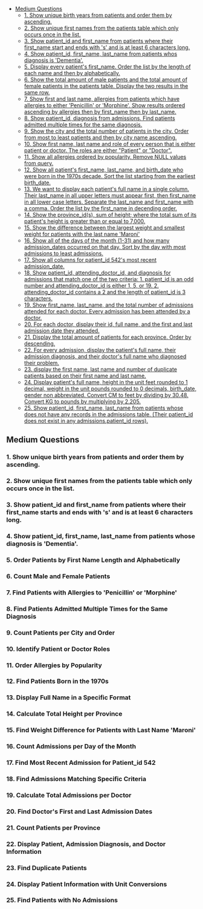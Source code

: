 * [Medium Questions](#medium-questions)
    * [1. Show unique birth years from patients and order them by ascending.](#medium-question-1)
    * [2. Show unique first names from the patients table which only occurs once in the list.](#medium-question-2)
    * [3. Show patient_id and first_name from patients where their first_name start and ends with 's' and is at least 6 characters long.](#medium-question-3)
    * [4. Show patient_id, first_name, last_name from patients whos diagnosis is 'Dementia'.](#medium-question-4)
    * [5. Display every patient's first_name. Order the list by the length of each name and then by alphabetically.](#medium-question-5)
    * [6. Show the total amount of male patients and the total amount of female patients in the patients table. Display the two results in the same row.](#medium-question-6)
    * [7. Show first and last name, allergies from patients which have allergies to either 'Penicillin' or 'Morphine'. Show results ordered ascending by allergies then by first_name then by last_name.](#medium-question-7)
    * [8. Show patient_id, diagnosis from admissions. Find patients admitted multiple times for the same diagnosis.](#medium-question-8)
    * [9. Show the city and the total number of patients in the city. Order from most to least patients and then by city name ascending.](#medium-question-9)
    * [10. Show first name, last name and role of every person that is either patient or doctor. The roles are either "Patient" or "Doctor".](#medium-question-10)
    * [11. Show all allergies ordered by popularity. Remove NULL values from query.](#medium-question-11)
    * [12. Show all patient's first_name, last_name, and birth_date who were born in the 1970s decade. Sort the list starting from the earliest birth_date.](#medium-question-12)
    * [13. We want to display each patient's full name in a single column. Their last_name in all upper letters must appear first, then first_name in all lower case letters. Separate the last_name and first_name with a comma. Order the list by the first_name in decending order.](#medium-question-13)
    * [14. Show the province_id(s), sum of height; where the total sum of its patient's height is greater than or equal to 7,000.](#medium-question-14)
    * [15. Show the difference between the largest weight and smallest weight for patients with the last name 'Maroni'](#medium-question-15)
    * [16. Show all of the days of the month (1-31) and how many admission_dates occurred on that day. Sort by the day with most admissions to least admissions.](#medium-question-16)
    * [17. Show all columns for patient_id 542's most recent admission_date.](#medium-question-17)
    * [18. Show patient_id, attending_doctor_id, and diagnosis for admissions that match one of the two criteria: 1. patient_id is an odd number and attending_doctor_id is either 1, 5, or 19. 2. attending_doctor_id contains a 2 and the length of patient_id is 3 characters.](#medium-question-18)
    * [19. Show first_name, last_name, and the total number of admissions attended for each doctor. Every admission has been attended by a doctor.](#medium-question-19)
    * [20. For each doctor, display their id, full name, and the first and last admission date they attended.](#medium-question-20)
    * [21. Display the total amount of patients for each province. Order by descending.](#medium-question-21)
    * [22. For every admission, display the patient's full name, their admission diagnosis, and their doctor's full name who diagnosed their problem.](#medium-question-22)
    * [23. display the first name, last name and number of duplicate patients based on their first name and last name.](#medium-question-23)
    * [24. Display patient's full name, height in the unit feet rounded to 1 decimal, weight in the unit pounds rounded to 0 decimals, birth_date, gender non abbreviated. Convert CM to feet by dividing by 30.48. Convert KG to pounds by multiplying by 2.205.](#medium-question-24)
    * [25. Show patient_id, first_name, last_name from patients whose does not have any records in the admissions table. (Their patient_id does not exist in any admissions.patient_id rows).](#medium-question-25)

## Medium Questions

### <a name="medium-question-1">1. Show unique birth years from patients and order them by ascending.</a>

### <a name="medium-question-2">2. Show unique first names from the patients table which only occurs once in the list.</a>

### <a name="medium-question-3">3. Show patient_id and first_name from patients where their first_name starts and ends with 's' and is at least 6 characters long.</a>

### <a name="medium-question-4">4. Show patient_id, first_name, last_name from patients whose diagnosis is 'Dementia'.</a>

### <a name="medium-question-5">5. Order Patients by First Name Length and Alphabetically</a>

### <a name="medium-question-6">6. Count Male and Female Patients</a>

### <a name="medium-question-7">7. Find Patients with Allergies to 'Penicillin' or 'Morphine'</a>

### <a name="medium-question-8">8. Find Patients Admitted Multiple Times for the Same Diagnosis</a>

### <a name="medium-question-9">9. Count Patients per City and Order</a>

### <a name="medium-question-10">10. Identify Patient or Doctor Roles</a>

### <a name="medium-question-11">11. Order Allergies by Popularity</a>

### <a name="medium-question-12">12. Find Patients Born in the 1970s</a>

### <a name="medium-question-13">13. Display Full Name in a Specific Format</a>

### <a name="medium-question-14">14. Calculate Total Height per Province</a>

### <a name="medium-question-15">15. Find Weight Difference for Patients with Last Name 'Maroni'</a>

### <a name="medium-question-16">16. Count Admissions per Day of the Month</a>

### <a name="medium-question-17">17. Find Most Recent Admission for Patient_id 542</a>

### <a name="medium-question-18">18. Find Admissions Matching Specific Criteria</a>

### <a name="medium-question-19">19. Calculate Total Admissions per Doctor</a>

### <a name="medium-question-20">20. Find Doctor's First and Last Admission Dates</a>

### <a name="medium-question-21">21. Count Patients per Province</a>

### <a name="medium-question-22">22. Display Patient, Admission Diagnosis, and Doctor Information</a>

### <a name="medium-question-23">23. Find Duplicate Patients</a>

### <a name="medium-question-24">24. Display Patient Information with Unit Conversions</a>

### <a name="medium-question-25">25. Find Patients with No Admissions</a>
